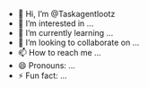 - 👋 Hi, I’m @Taskagentlootz
- 👀 I’m interested in ...
- 🌱 I’m currently learning ...
- 💞️ I’m looking to collaborate on ...
- 📫 How to reach me ...
- 😄 Pronouns: ...
- ⚡ Fun fact: ...

<!---
Taskagentloot/Taskagentloot is a ✨ special ✨ repository because its `README.md` (this file) appears on your GitHub profile.
You can click the Preview link to take a look at your changes.
--->
